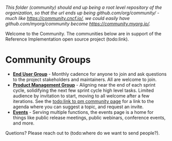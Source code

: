<!-- for a release - we are modelling the cncf release page at cncf-cncf-online-programs-presents-cncf-live-webinar-kubernetes-123-release/ -->
<!-- for an end user - we are modelling the cncf end user research group at https://community.cncf.io/research-end-user-group/ -->

*This folder (community) should end up being a root level repository of the organization, so that the url ends up being github.com/org/community/ - much like https://community.cncf.io/, we could easily have github.com/myorg/community become https://community.myorg.io/.*

Welcome to the Community. The communities below are in support of the Reference Implementation open source project (todo:link).

# Community Groups

- **[End User Group](end-user-group)** - Monthly cadence for anyone to join and ask questions to the project stakeholders and maintainers. All are welcome to join.
- **[Product Management Group](product-roadmap-group)** - Aligning near the end of each sprint cycle, solidifying the next few sprint cycle high level tasks. Limited audience by invitation to start, moving to all welcome after a few iterations. See the [todo:link to pm community page](http://#) for a link to the agenda where you can suggest a topic, and request an invite.
- **[Events](events)** - Serving multiple functions, the events page is a home for things like public release meetings, public webinars, conference events, and more.

Quetions? Please reach out to (todo:where do we want to send people?).